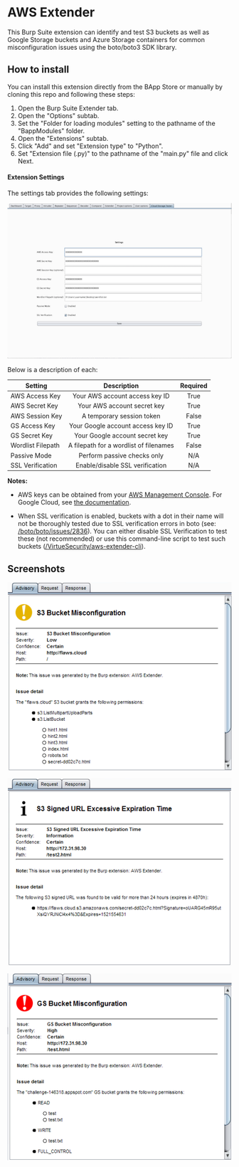 # AWS Extender

This Burp Suite extension can identify and test S3 buckets as well as Google Storage buckets and Azure Storage containers for common misconfiguration issues using the boto/boto3 SDK library.


## How to install
You can install this extension directly from the BApp Store or manually by cloning this repo and following these steps:

1. Open the Burp Suite Extender tab.
2. Open the "Options" subtab.
3. Set the "Folder for loading modules" setting to the pathname of the "BappModules" folder.
4. Open the "Extensions" subtab.
5. Click "Add" and set "Extension type" to "Python".
6. Set "Extension file (.py)" to the pathname of the "main.py" file and click Next. 


#### Extension Settings
The settings tab provides the following settings:

<a href="/screenshots/settings.png?raw=true" target="_blank"><img src="/screenshots/settings_thumb.png?raw=true" alt="Settings Tab"></a>

Below is a description of each:

| Setting   |      Description      |      Required      |
|----------|:-------------:|:-------------:|
| AWS Access Key |  Your AWS account access key ID |  True |
| AWS Secret Key |    Your AWS account secret key   |    True   |
| AWS Session Key | A temporary session token | False |
| GS Access Key | Your Google account access key ID | True |
| GS Secret Key | Your Google account secret key | True |
| Wordlist Filepath | A filepath for a wordlist of filenames | False |
| Passive Mode | Perform passive checks only | N/A |
| SSL Verification | Enable/disable SSL verification | N/A |

**Notes:**
* AWS keys can be obtained from your [AWS Management Console](https://console.aws.amazon.com/iam/home?#/security_credential). For Google Cloud, see [the documentation](https://cloud.google.com/storage/docs/migrating#keys).

* When SSL verification is enabled, buckets with a dot in their name will not be thoroughly tested due to SSL verification errors in boto (see: [/boto/boto/issues/2836](https://github.com/boto/boto/issues/2836)). You can either disable SSL Verification to test these (not recommended) or use this command-line script to test such buckets ([/VirtueSecurity/aws-extender-cli](https://github.com/VirtueSecurity/aws-extender-cli)).

## Screenshots
<a href="/screenshots/S3_bucket_misconfiguration.png?raw=true" target="_blank"><img src="/screenshots/S3_bucket_misconfiguration.png?raw=true" alt="S3 Bucket Misconfiguration"></a>

<a href="/screenshots/excessive_signed_url.png?raw=true" target="_blank"><img src="/screenshots/excessive_signed_url.png?raw=true" alt="S3 Signed URL Excessive Expiration Time"></a>

<a href="/screenshots/GS_bucket_misconfiguration.png?raw=true" target="_blank"><img src="/screenshots/GS_bucket_misconfiguration.png?raw=true" alt="GS Bucket Misconfiguration"></a>
